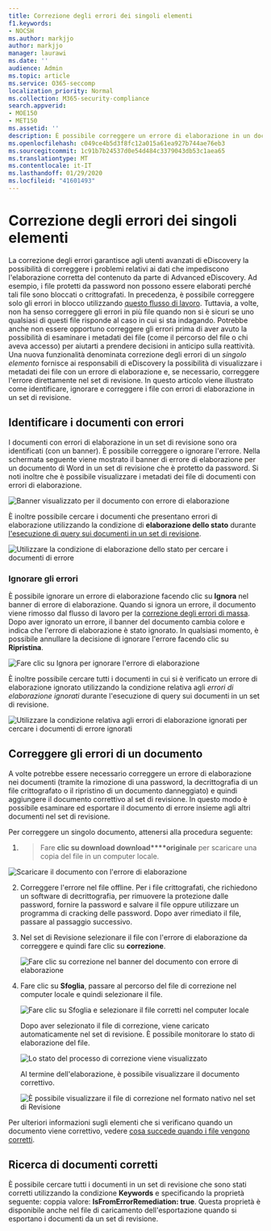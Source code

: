 ```yaml
---
title: Correzione degli errori dei singoli elementi
f1.keywords:
- NOCSH
ms.author: markjjo
author: markjjo
manager: laurawi
ms.date: ''
audience: Admin
ms.topic: article
ms.service: O365-seccomp
localization_priority: Normal
ms.collection: M365-security-compliance
search.appverid:
- MOE150
- MET150
ms.assetid: ''
description: È possibile correggere un errore di elaborazione in un documento in un set di revisione in Advanced eDiscovery senza dover seguire il processo di correzione degli errori in blocco.
ms.openlocfilehash: c049ce4b5d3f8fc12a015a61ea927b744ae76eb3
ms.sourcegitcommit: 1c91b7b24537d0e54d484c3379043db53c1aea65
ms.translationtype: MT
ms.contentlocale: it-IT
ms.lasthandoff: 01/29/2020
ms.locfileid: "41601493"
---
```

# <a name="single-item-error-remediation"></a>Correzione degli errori dei singoli elementi

La correzione degli errori garantisce agli utenti avanzati di eDiscovery la possibilità di correggere i problemi relativi ai dati che impediscono l'elaborazione corretta del contenuto da parte di Advanced eDiscovery. Ad esempio, i file protetti da password non possono essere elaborati perché tali file sono bloccati o crittografati. In precedenza, è possibile correggere solo gli errori in blocco utilizzando [questo flusso di lavoro](error-remediation-when-processing-data-in-advanced-ediscovery.md). Tuttavia, a volte, non ha senso correggere gli errori in più file quando non si è sicuri se uno qualsiasi di questi file risponde al caso in cui si sta indagando. Potrebbe anche non essere opportuno correggere gli errori prima di aver avuto la possibilità di esaminare i metadati dei file (come il percorso del file o chi aveva accesso) per aiutarti a prendere decisioni in anticipo sulla reattività. Una nuova funzionalità denominata correzione degli errori di un *singolo elemento* fornisce ai responsabili di eDiscovery la possibilità di visualizzare i metadati dei file con un errore di elaborazione e, se necessario, correggere l'errore direttamente nel set di revisione. In questo articolo viene illustrato come identificare, ignorare e correggere i file con errori di elaborazione in un set di revisione.

## <a name="identify-documents-with-errors"></a>Identificare i documenti con errori

I documenti con errori di elaborazione in un set di revisione sono ora identificati (con un banner). È possibile correggere o ignorare l'errore. Nella schermata seguente viene mostrato il banner di errore di elaborazione per un documento di Word in un set di revisione che è protetto da password. Si noti inoltre che è possibile visualizzare i metadati dei file di documenti con errori di elaborazione.

![Banner visualizzato per il documento con errore di elaborazione](media/SIERimage1.png)

È inoltre possibile cercare i documenti che presentano errori di elaborazione utilizzando la condizione di **elaborazione dello stato** durante [l'esecuzione di query sui documenti in un set di revisione](review-set-search.md).

![Utilizzare la condizione di elaborazione dello stato per cercare i documenti di errore](media/SIERimage2.png)

### <a name="ignore-errors"></a>Ignorare gli errori

È possibile ignorare un errore di elaborazione facendo clic su **Ignora** nel banner di errore di elaborazione. Quando si ignora un errore, il documento viene rimosso dal flusso di lavoro per la [correzione degli errori di massa](error-remediation-when-processing-data-in-advanced-ediscovery.md). Dopo aver ignorato un errore, il banner del documento cambia colore e indica che l'errore di elaborazione è stato ignorato. In qualsiasi momento, è possibile annullare la decisione di ignorare l'errore facendo clic su **Ripristina**.

![Fare clic su Ignora per ignorare l'errore di elaborazione](media/SIERimage3.png)

È inoltre possibile cercare tutti i documenti in cui si è verificato un errore di elaborazione ignorato utilizzando la condizione relativa agli *errori di elaborazione ignorati* durante l'esecuzione di query sui documenti in un set di revisione.

![Utilizzare la condizione relativa agli errori di elaborazione ignorati per cercare i documenti di errore ignorati](media/SIERimage4.png)

## <a name="remediate-a-document-with-errors"></a>Correggere gli errori di un documento

A volte potrebbe essere necessario correggere un errore di elaborazione nei documenti (tramite la rimozione di una password, la decrittografia di un file crittografato o il ripristino di un documento danneggiato) e quindi aggiungere il documento correttivo al set di revisione. In questo modo è possibile esaminare ed esportare il documento di errore insieme agli altri documenti nel set di revisione. 

Per correggere un singolo documento, attenersi alla procedura seguente:

1.  > Fare **clic su download download****originale** per scaricare una copia del file in un computer locale.

   ![Scaricare il documento con l'errore di elaborazione](media/SIERimage5.png)

2. Correggere l'errore nel file offline. Per i file crittografati, che richiedono un software di decrittografia, per rimuovere la protezione dalle password, fornire la password e salvare il file oppure utilizzare un programma di cracking delle password. Dopo aver rimediato il file, passare al passaggio successivo.

3. Nel set di Revisione selezionare il file con l'errore di elaborazione da correggere e quindi fare clic su **correzione**.

   ![Fare clic su correzione nel banner del documento con errore di elaborazione](media/SIERimage6.png)


4. Fare clic su **Sfoglia**, passare al percorso del file di correzione nel computer locale e quindi selezionare il file.

   ![Fare clic su Sfoglia e selezionare il file corretti nel computer locale](media/SIERimage7.png)

    Dopo aver selezionato il file di correzione, viene caricato automaticamente nel set di revisione. È possibile monitorare lo stato di elaborazione del file.

    ![Lo stato del processo di correzione viene visualizzato](media/SIERimage8.png)

   Al termine dell'elaborazione, è possibile visualizzare il documento correttivo.

    ![È possibile visualizzare il file di correzione nel formato nativo nel set di Revisione](media/SIERimage9.png)

Per ulteriori informazioni sugli elementi che si verificano quando un documento viene correttivo, vedere [cosa succede quando i file vengono corretti](error-remediation.md#what-happens-when-files-are-remediated).

## <a name="search-for-remediated-documents"></a>Ricerca di documenti corretti

È possibile cercare tutti i documenti in un set di revisione che sono stati corretti utilizzando la condizione **Keywords** e specificando la proprietà seguente: coppia valore: **IsFromErrorRemediation: true**. Questa proprietà è disponibile anche nel file di caricamento dell'esportazione quando si esportano i documenti da un set di revisione.
